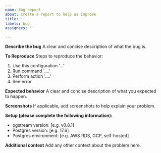 ```yaml
---
name: Bug report
about: Create a report to help us improve
title: ''
labels: bug
assignees: ''

---
```


**Describe the bug**
A clear and concise description of what the bug is.

**To Reproduce**
Steps to reproduce the behavior:
1. Use this configuration '...'
2. Run command '....'
3. Perform action '....'
4. See error

**Expected behavior**
A clear and concise description of what you expected to happen.

**Screenshots**
If applicable, add screenshots to help explain your problem.

**Setup (please complete the following information):**
 - pgstream version: [e.g. v0.8.1]
 - Postgres version: [e.g. 17.6]
 - Postgres environment: [e.g. AWS RDS, GCP, self-hosted]

**Additional context**
Add any other context about the problem here.
